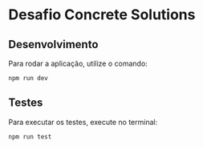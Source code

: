 # Desafio Concrete Solutions

## Desenvolvimento
Para rodar a aplicação, utilize o comando:

```
npm run dev
```

## Testes
Para executar os testes, execute no terminal:

```
npm run test
```
